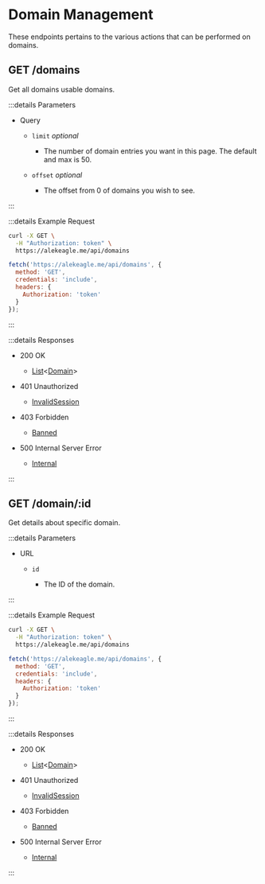 # Domain Management

These endpoints pertains to the various actions that can be performed on domains.

## GET /domains

Get all domains usable domains.

:::details Parameters

- Query

  - `limit` _optional_

    - The number of domain entries you want in this page. The default and max is 50.

  - `offset` _optional_

    - The offset from 0 of domains you wish to see.

:::

:::details Example Request

<code-group>

<code-block title="cURL">

```sh
curl -X GET \
  -H "Authorization: token" \
  https://alekeagle.me/api/domains
```

</code-block>

<code-block title="JS Fetch">

```js
fetch('https://alekeagle.me/api/domains', {
  method: 'GET',
  credentials: 'include',
  headers: {
    Authorization: 'token'
  }
});
```

</code-block>

</code-group>

:::

:::details Responses

- 200 OK

  - [List](/reference/structures/data.md#list)<[Domain](/reference/structures/data.md#domain)>

- 401 Unauthorized

  - [InvalidSession](/reference/structures/errors.md#invalidsession)

- 403 Forbidden

  - [Banned](/reference/structures/errors.md#banned)

- 500 Internal Server Error

  - [Internal](/reference/structures/errors.md#internal)

:::

## GET /domain/:id

Get details about specific domain.

:::details Parameters

- URL

  - `id`

    - The ID of the domain.

:::

:::details Example Request

<code-group>

<code-block title="cURL">

```sh
curl -X GET \
  -H "Authorization: token" \
  https://alekeagle.me/api/domains
```

</code-block>

<code-block title="JS Fetch">

```js
fetch('https://alekeagle.me/api/domains', {
  method: 'GET',
  credentials: 'include',
  headers: {
    Authorization: 'token'
  }
});
```

</code-block>

</code-group>

:::

:::details Responses

- 200 OK

  - [List](/reference/structures/data.md#list)<[Domain](/reference/structures/data.md#domain)>

- 401 Unauthorized

  - [InvalidSession](/reference/structures/errors.md#invalidsession)

- 403 Forbidden

  - [Banned](/reference/structures/errors.md#banned)

- 500 Internal Server Error

  - [Internal](/reference/structures/errors.md#internal)

:::
